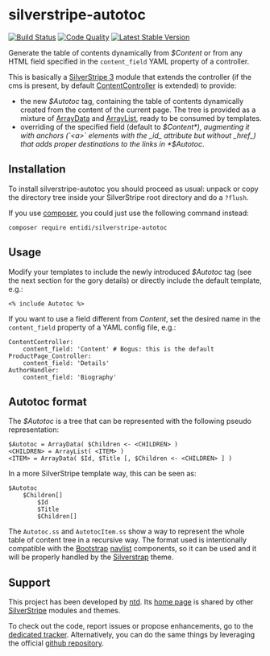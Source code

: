 silverstripe-autotoc
====================
[![Build Status](https://travis-ci.org/ntd/silverstripe-autotoc.svg?branch=master)](https://travis-ci.org/ntd/silverstripe-autotoc)
[![Code Quality](https://scrutinizer-ci.com/g/ntd/silverstripe-autotoc/badges/quality-score.png?b=master)](https://scrutinizer-ci.com/g/ntd/silverstripe-autotoc/?branch=master)
[![Latest Stable Version](https://poser.pugx.org/entidi/silverstripe-autotoc/v/stable)](https://packagist.org/packages/entidi/silverstripe-autotoc)

Generate the table of contents dynamically from *$Content* or from any
HTML field specified in the `content_field` YAML property of a
controller.

This is basically a [SilverStripe 3](http://www.silverstripe.org/)
module that extends the controller (if the cms is present, by default
[ContentController](http://api.silverstripe.org/3.0/class-ContentController.html)
is extended) to provide:

* the new *$Autotoc* tag, containing the table of contents dynamically
  created from the content of the current page. The tree is provided as
  a mixture of
  [ArrayData](http://api.silverstripe.org/3.0/class-ArrayData.html) and
  [ArrayList](http://api.silverstripe.org/3.0/class-ArrayList.html),
  ready to be consumed by templates.
* overriding of the specified field (default to *$Content*), augmenting
  it with anchors (`<a>` elements with the _id_ attribute but without
  _href_) that adds proper destinations to the links in *$Autotoc*.

Installation
------------

To install silverstripe-autotoc you should proceed as usual: unpack or
copy the directory tree inside your SilverStripe root directory and do a
`?flush`.

If you use [composer](https://getcomposer.org/), you could just use the
following command instead:

    composer require entidi/silverstripe-autotoc

Usage
-----

Modify your templates to include the newly introduced *$Autotoc* tag
(see the next section for the gory details) or directly include the
default template, e.g.:

    <% include Autotoc %>

If you want to use a field different from *Content*, set the desired
name in the `content_field` property of a YAML config file, e.g.:

    ContentController:
        content_field: 'Content' # Bogus: this is the default
    ProductPage_Controller:
        content_field: 'Details'
    AuthorHandler:
        content_field: 'Biography'

Autotoc format
--------------

The *$Autotoc* is a tree that can be represented with the following
pseudo representation:

    $Autotoc = ArrayData( $Children <- <CHILDREN> )
    <CHILDREN> = ArrayList( <ITEM> )
    <ITEM> = ArrayData( $Id, $Title [, $Children <- <CHILDREN> ] )

In a more SilverStripe template way, this can be seen as:

    $Autotoc
        $Children[]
            $Id
            $Title
            $Children[]

The `Autotoc.ss` and `AutotocItem.ss` show a way to represent the whole
table of content tree in a recursive way. The format used is
intentionally compatible with the [Bootstrap](http://getbootstrap.com/)
[navlist](http://getbootstrap.com/components/#nav) components, so it can
be used and it will be properly handled by the
[Silverstrap](http://dev.entidi.com/p/silverstrap/) theme.

Support
-------

This project has been developed by [ntd](mailto:ntd@entidi.it). Its
[home page](http://silverstripe.entidi.com/) is shared by other
[SilverStripe](http://www.silverstripe.org/) modules and themes.

To check out the code, report issues or propose enhancements, go to the
[dedicated tracker](http://dev.entidi.com/p/silverstripe-autotoc).
Alternatively, you can do the same things by leveraging the official
[github repository](https://github.com/ntd/silverstripe-autotoc).
